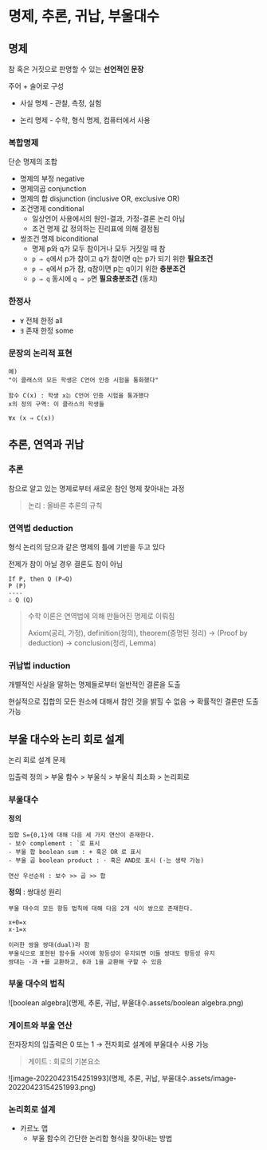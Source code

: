 # 명제, 추론, 귀납, 부울대수

## 명제

참 혹은 거짓으로 판명할 수 있는 **선언적인 문장**

주어 + 술어로 구성

- 사실 명제 - 관찰, 측정, 실험

- 논리 명제 - 수학, 형식 명제, 컴퓨터에서 사용



### 복합명제

단순 명제의 조합

- 명제의 부정 negative
- 명제의곱 conjunction
- 명제의 합 disjunction (inclusive OR, exclusive OR)
- 조건명제 conditional
  - 일상언어 사용에서의 원인-결과, 가정-결론 논리 아님
  - 조건 명제 값 정의하는 진리표에 의해 결정됨
- 쌍조건 명제 biconditional
  - 명제 p와 q가 모두 참이거나 모두 거짓일 때 참
  - `p ⇒ q`에서 p가 참이고 q가 참이면 q는 p가 되기 위한 **필요조건**
  - `p ⇒ q`에서 p가 참, q참이면 p는 q이기 위한 **충분조건**
  - `p ⇒ q` 동시에 `q ⇒ p`면 **필요충분조건** (동치)



### 한정사

- `∀` 전체 한정 all
- `∃` 존재 한정 some

###  문장의 논리적 표현

```
예)
"이 클래스의 모든 학생은 C언어 인증 시험을 통화했다"

함수 C(x) : 학생 x는 C언어 인증 시험을 통과했다
x의 정의 구역: 이 클라스의 학생들

∀x (x ⇒ C(x))
```



## 추론, 연역과 귀납

### 추론

참으로 알고 있는 명제로부터 새로운 참인 명제 찾아내는 과정

>  논리 : 올바른 추론의 규칙



### 연역법 deduction

형식 논리의 담으과 같은 명제의 틀에 기반을 두고 있다

전제가 참이 아닐 경우 결론도 참이 아님

```
If P, then Q (P⇒Q)
P (P)
----
∴ Q (Q)
```

> 수학 이론은 연역법에 의해 만들어진 명제로 이뤄짐
>
> Axiom(공리, 가정), definition(정의), theorem(증명된 정리) → (Proof by deduction) → conclusion(정리, Lemma)



### 귀납법 induction

개별적인 사실을 말하는 명제들로부터 일반적인 결론을 도출

현실적으로 집합의 모든 원소에 대해서 참인 것을 밝힐 수 없음 → 확률적인 결론만 도출 가능



## 부울 대수와 논리 회로 설계

논리 회로 설계 문제

입출력 정의 > 부울 함수 > 부울식 > 부울식 최소화 > 논리회로

### 부울대수

**정의**

```
집합 S={0,1}에 대해 다음 세 가지 연산이 존재한다.
- 보수 complement : `로 표시
- 부울 합 boolean sum : + 혹은 OR 로 표시
- 부울 곱 boolean product : · 혹은 AND로 표시 (·는 생략 가능)

연산 우선순위 : 보수 >> 곱 >> 합
```

**정의** : 쌍대성 원리

```
부울 대수의 모든 항등 법칙에 대해 다음 2개 식이 쌍으로 존재한다.

x+0=x
x·1=x

이러한 쌍을 쌍대(dual)라 함
부울식으로 표현된 함수들 사이에 항등성이 유지되면 이들 쌍대도 항등성 유지
쌍대는 ·과 +를 교환하고, 0과 1을 교환해 구할 수 있음
```



### 부울 대수의 법칙

![boolean algebra](명제, 추론, 귀납, 부울대수.assets/boolean algebra.png)



### 게이트와 부울 연산

전자장치의 입출력은 0 또는 1 → 전자회로 설계에 부울대수 사용 가능

> 게이트 : 회로의 기본요소

![image-20220423154251993](명제, 추론, 귀납, 부울대수.assets/image-20220423154251993.png)



### 논리회로 설계

- 카르노 맵
  - 부울 함수의 간단한 논리합 형식을 찾아내는 방법